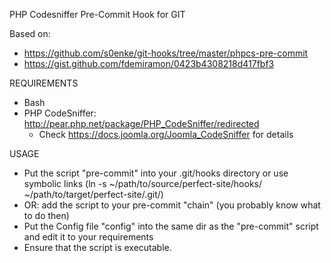 PHP Codesniffer Pre-Commit Hook for GIT

Based on: 
- https://github.com/s0enke/git-hooks/tree/master/phpcs-pre-commit
- https://gist.github.com/fdemiramon/0423b4308218d417fbf3


REQUIREMENTS

 * Bash
 * PHP CodeSniffer: http://pear.php.net/package/PHP_CodeSniffer/redirected 
   * Check https://docs.joomla.org/Joomla_CodeSniffer for details
   
 
 USAGE

  * Put the script "pre-commit" into your .git/hooks directory or use symbolic links (ln -s ~/path/to/source/perfect-site/hooks/ ~/path/to/target/perfect-site/.git/)
  * OR: add the script to your pre-commit "chain" (you probably know what to do then)
  * Put the Config file "config" into the same dir as the "pre-commit" script and
    edit it to your requirements
  * Ensure that the script is executable. 